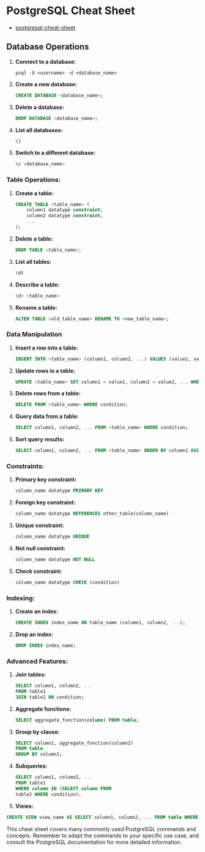 # PostgreSQL Cheat Sheet

- [postgresql-cheat-sheet](https://www.postgresqltutorial.com/postgresql-cheat-sheet/)

## Database Operations

1. **Connect to a database:**

   ```shell
   psql -U <username> -d <database_name>
   ```

2. **Create a new database:**

   ```sql
   CREATE DATABASE <database_name>;
   ```

3. **Delete a database:**

   ```sql
   DROP DATABASE <database_name>;
   ```

4. **List all databases:**

   ```sql
   \l
   ```

5. **Switch to a different database:**

   ```sql
   \c <database_name>
   ```

### Table Operations:

1. **Create a table:**

   ```sql
   CREATE TABLE <table_name> (
       column1 datatype constraint,
       column2 datatype constraint,
       ...
   );
   ```

2. **Delete a table:**

   ```sql
   DROP TABLE <table_name>;
   ```

3. **List all tables:**

   ```sql
   \dt
   ```

4. **Describe a table:**

   ```sql
   \d+ <table_name>
   ```

5. **Rename a table:**

   ```sql
   ALTER TABLE <old_table_name> RENAME TO <new_table_name>;
   ```

### Data Manipulation

1. **Insert a row into a table:**

   ```sql
   INSERT INTO <table_name> (column1, column2, ...) VALUES (value1, value2, ...);
   ```

2. **Update rows in a table:**

   ```sql
   UPDATE <table_name> SET column1 = value1, column2 = value2, ... WHERE condition;
   ```

3. **Delete rows from a table:**

   ```sql
   DELETE FROM <table_name> WHERE condition;
   ```

4. **Query data from a table:**

   ```sql
   SELECT column1, column2, ... FROM <table_name> WHERE condition;
   ```

5. **Sort query results:**
   ```sql
   SELECT column1, column2, ... FROM <table_name> ORDER BY column1 ASC, column2 DESC;
   ```

### Constraints:

1. **Primary key constraint:**

   ```sql
   column_name datatype PRIMARY KEY
   ```

2. **Foreign key constraint:**

   ```sql
   column_name datatype REFERENCES other_table(column_name)
   ```

3. **Unique constraint:**

   ```sql
   column_name datatype UNIQUE
   ```

4. **Not null constraint:**

   ```sql
   column_name datatype NOT NULL
   ```

5. **Check constraint:**
   ```sql
   column_name datatype CHECK (condition)
   ```

### Indexing:

1. **Create an index:**

   ```sql
   CREATE INDEX index_name ON table_name (column1, column2, ...);
   ```

2. **Drop an index:**
   ```sql
   DROP INDEX index_name;
   ```

### Advanced Features:

1. **Join tables:**

   ```sql
   SELECT column1, column2, ...
   FROM table1
   JOIN table2 ON condition;
   ```

2. **Aggregate functions:**

   ```sql
   SELECT aggregate_function(column) FROM table;
   ```

3. **Group by clause:**

   ```sql
   SELECT column1, aggregate_function(column2)
   FROM table
   GROUP BY column1;
   ```

4. **Subqueries:**

   ```sql
   SELECT column1, column2, ...
   FROM table1
   WHERE column IN (SELECT column FROM
   table2 WHERE condition);
   ```

5. **Views:**

```sql
CREATE VIEW view_name AS SELECT column1, column2, ... FROM table WHERE condition;
```

This cheat sheet covers many commonly used PostgreSQL commands and concepts. Remember to adapt the commands to your specific use case, and consult the PostgreSQL documentation for more detailed information.
